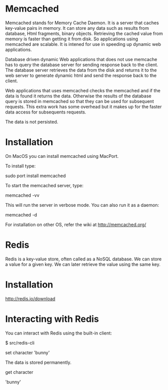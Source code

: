 # Memcached #

Memcached stands for Memory Cache Daemon. It is a server that caches key-value pairs in memory. It can store any data such as results from database, Html fragments, binary objects. Retrieving the cached value from memory is faster than getting it from disk. So applications using memcached are scalable. It is intened for use in speeding up dynamic web applications.

Database driven dynamic Web applications that does not use memcache has to query the database server for sending response back to the client. The database server retrieves the data from the disk and returns it to the web server to generate dynamic html and send the response back to the client. 

Web applications that uses memcached checks the memcached and if the data is found it returns the data. Otherwise the results of the database query is stored in memcached so that they can be used for subsequent requests. This extra work has some overhead but it makes up for the faster data access for subsequents requests.

The data is not persisted.

# Installation

On MacOS you can install memcached using MacPort.

To install type:

sudo port install memcached

To start the memcached server, type:

memcached -vv

This will run the server in verbose mode. You can also run it as a daemon:

memcached -d

For installation on other OS, refer the wiki at http://memcached.org/


# Redis #

Redis is a key-value store, often called as a NoSQL database. We can store a value for a given key. We can later retrieve the value using the same key. 

# Installation 

http://redis.io/download


# Interacting with Redis 

You can interact with Redis using the built-in client:

$ src/redis-cli

set character 'bunny'

The data is stored permanently.

get character

'bunny'







